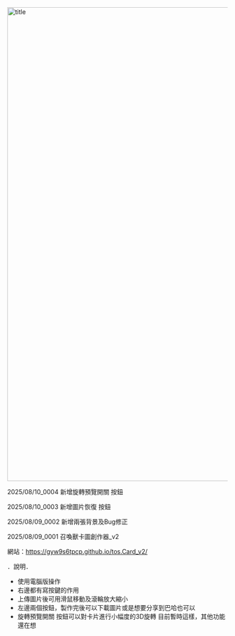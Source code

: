<img width="1920" height="1080" alt="title" src="https://github.com/user-attachments/assets/3845b9d9-46cd-468e-8b72-4eb6e4944211" />


2025/08/10_0004 新增旋轉預覽開關 按鈕

2025/08/10_0003 新增圖片恢復 按鈕

2025/08/09_0002 新增兩張背景及Bug修正

2025/08/09_0001 召喚獸卡圖創作器_v2

網站：https://gyw9s6tpcp.github.io/tos.Card_v2/

．說明．
- 使用電腦版操作
- 右邊都有寫按鍵的作用
- 上傳圖片後可用滑鼠移動及滾輪放大縮小
- 左邊兩個按鈕，製作完後可以下載圖片或是想要分享到巴哈也可以
- 旋轉預覽開關 按鈕可以對卡片進行小幅度的3D旋轉
目前暫時這樣，其他功能還在想
